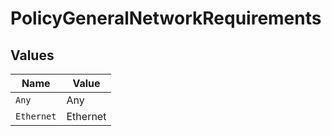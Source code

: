 # PolicyGeneralNetworkRequirements


## Values

| Name       | Value      |
| ---------- | ---------- |
| `Any`      | Any        |
| `Ethernet` | Ethernet   |